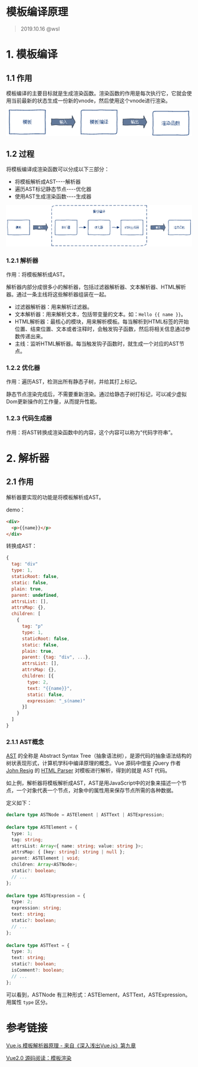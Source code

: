 # 模板编译原理

> 2019.10.16 @wsl

# 1. 模板编译

## 1.1 作用

模板编译的主要目标就是生成渲染函数。渲染函数的作用是每次执行它，它就会使用当前最新的状态生成一份新的vnode，然后使用这个vnode进行渲染。

![template-1](.\images\template-1.png)

## 1.2 过程

将模板编译成渲染函数可以分成以下三部分：

- 将模板解析成AST----解析器
- 遍历AST标记静态节点----优化器
- 使用AST生成渲染函数----生成器

![template-2](.\images\template-2.png)

### 1.2.1 解析器

作用：将模板解析成AST。

解析器内部分成很多小的解析器，包括过滤器解析器、文本解析器、HTML解析器。通过一条主线将这些解析器组装在一起。

- 过滤器解析器：用来解析过滤器。
- 文本解析器：用来解析文本，包括带变量的文本。如：`Hello {{ name }}`。
- HTML解析器：最核心的模块，用来解析模板。每当解析到HTML标签的开始位置、结束位置、文本或者注释时，会触发钩子函数，然后将相关信息通过参数传递出来。
- 主线：监听HTML解析器。每当触发钩子函数时，就生成一个对应的AST节点。

### 1.2.2 优化器

作用：遍历AST，检测出所有静态子树，并给其打上标记。

静态节点渲染完成后，不需要重新渲染。通过给静态子树打标记，可以减少虚拟Dom更新操作的工作量，从而提升性能。

### 1.2.3 代码生成器

作用：将AST转换成渲染函数中的内容，这个内容可以称为“代码字符串”。

# 2. 解析器

## 2.1 作用

解析器要实现的功能是将模板解析成AST。

demo：

```html
<div>
  <p>{{name}}</p>
</div>
```

转换成AST：

```javascript
{
  tag: "div"
  type: 1,
  staticRoot: false,
  static: false,
  plain: true,
  parent: undefined,
  attrsList: [],
  attrsMap: {},
  children: [
    {
      tag: "p"
      type: 1,
      staticRoot: false,
      static: false,
      plain: true,
      parent: {tag: "div", ...},
      attrsList: [],
      attrsMap: {},
      children: [{
        type: 2,
        text: "{{name}}",
        static: false,
        expression: "_s(name)"
      }]
    }
  ]
}
```

### 2.1.1 AST概念

[AST](https://zh.wikipedia.org/wiki/抽象語法樹) 的全称是 Abstract Syntax Tree（抽象语法树），是源代码的抽象语法结构的树状表现形式，计算机学科中编译原理的概念。Vue 源码中借鉴 jQuery 作者 [John Resig](https://zh.wikipedia.org/wiki/約翰·雷西格) 的 [HTML Parser](http://ejohn.org/blog/pure-javascript-html-parser/) 对模板进行解析，得到的就是 AST 代码。

如上例，解析器将模板解析成AST，AST是用JavaScript中的对象来描述一个节点，一个对象代表一个节点，对象中的属性用来保存节点所需的各种数据。

定义如下：

```typescript
declare type ASTNode = ASTElement | ASTText | ASTExpression;

declare type ASTElement = {
  type: 1;
  tag: string;
  attrsList: Array<{ name: string; value: string }>;
  attrsMap: { [key: string]: string | null };
  parent: ASTElement | void;
  children: Array<ASTNode>;
  static?: boolean;
  // ...
};

declare type ASTExpression = {
  type: 2;
  expression: string;
  text: string;
  static?: boolean;
  // ...
};

declare type ASTText = {
  type: 3;
  text: string;
  static?: boolean;
  isComment?: boolean;
  // ...
};
```

可以看到，ASTNode 有三种形式：ASTElement，ASTText，ASTExpression。用属性 `type` 区分。









# 参考链接

[Vue.js 模板解析器原理 - 来自《深入浅出Vue.js》第九章](https://github.com/berwin/Blog/issues/36#)

[Vue2.0 源码阅读：模板渲染](http://zhouweicsu.github.io/blog/2017/04/21/vue-2-0-template/)













